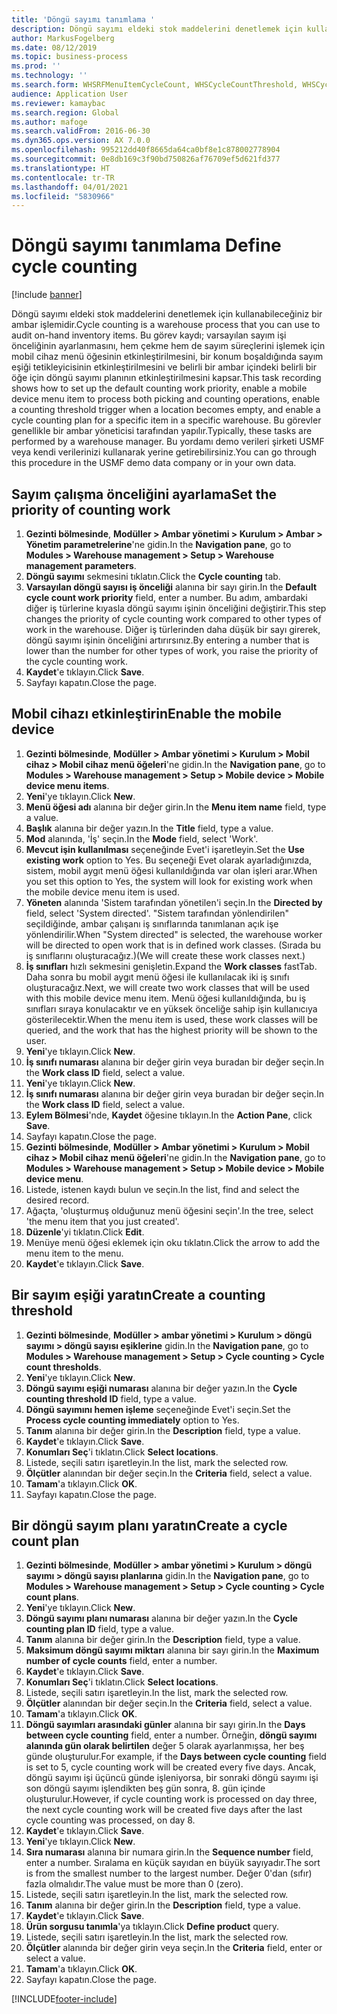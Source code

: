 ```yaml
---
title: 'Döngü sayımı tanımlama '
description: Döngü sayımı eldeki stok maddelerini denetlemek için kullanabileceğiniz bir ambar işlemidir.
author: MarkusFogelberg
ms.date: 08/12/2019
ms.topic: business-process
ms.prod: ''
ms.technology: ''
ms.search.form: WHSRFMenuItemCycleCount, WHSCycleCountThreshold, WHSCycleCountPlan, WHSCycleCountPlanListPage, WHSParameters, WHSRFMenu, WHSRFMenuItem
audience: Application User
ms.reviewer: kamaybac
ms.search.region: Global
ms.author: mafoge
ms.search.validFrom: 2016-06-30
ms.dyn365.ops.version: AX 7.0.0
ms.openlocfilehash: 995212dd40f8665da64ca0bf8e1c878002778904
ms.sourcegitcommit: 0e8db169c3f90bd750826af76709ef5d621fd377
ms.translationtype: HT
ms.contentlocale: tr-TR
ms.lasthandoff: 04/01/2021
ms.locfileid: "5830966"
---
```

# <a name="define-cycle-counting"></a><span data-ttu-id="75e97-103">Döngü sayımı tanımlama </span><span class="sxs-lookup"><span data-stu-id="75e97-103">Define cycle counting</span></span> 

[!include [banner](../../includes/banner.md)]

<span data-ttu-id="75e97-104">Döngü sayımı eldeki stok maddelerini denetlemek için kullanabileceğiniz bir ambar işlemidir.</span><span class="sxs-lookup"><span data-stu-id="75e97-104">Cycle counting is a warehouse process that you can use to audit on-hand inventory items.</span></span> <span data-ttu-id="75e97-105">Bu görev kaydı; varsayılan sayım işi önceliğinin ayarlanmasını, hem çekme hem de sayım süreçlerini işlemek için mobil cihaz menü öğesinin etkinleştirilmesini, bir konum boşaldığında sayım eşiği tetikleyicisinin etkinleştirilmesini ve belirli bir ambar içindeki belirli bir öğe için döngü sayımı planının etkinleştirilmesini kapsar.</span><span class="sxs-lookup"><span data-stu-id="75e97-105">This task recording shows how to set up the default counting work priority, enable a mobile device menu item to process both picking and counting operations, enable a counting threshold trigger when a location becomes empty, and enable a cycle counting plan for a specific item in a specific warehouse.</span></span> <span data-ttu-id="75e97-106">Bu görevler genellikle bir ambar yöneticisi tarafından yapılır.</span><span class="sxs-lookup"><span data-stu-id="75e97-106">Typically, these tasks are performed by a warehouse manager.</span></span> <span data-ttu-id="75e97-107">Bu yordamı demo verileri şirketi USMF veya kendi verilerinizi kullanarak yerine getirebilirsiniz.</span><span class="sxs-lookup"><span data-stu-id="75e97-107">You can go through this procedure in the USMF demo data company or in your own data.</span></span>


## <a name="set-the-priority-of-counting-work"></a><span data-ttu-id="75e97-108">Sayım çalışma önceliğini ayarlama</span><span class="sxs-lookup"><span data-stu-id="75e97-108">Set the priority of counting work</span></span>
1. <span data-ttu-id="75e97-109">**Gezinti bölmesinde**, **Modüller > Ambar yönetimi > Kurulum > Ambar > Yönetim parametrelerine**'ne gidin.</span><span class="sxs-lookup"><span data-stu-id="75e97-109">In the **Navigation pane**, go to **Modules > Warehouse management > Setup > Warehouse management parameters**.</span></span>
2. <span data-ttu-id="75e97-110">**Döngü sayımı** sekmesini tıklatın.</span><span class="sxs-lookup"><span data-stu-id="75e97-110">Click the **Cycle counting** tab.</span></span>
3. <span data-ttu-id="75e97-111">**Varsayılan döngü sayısı iş önceliği** alanına bir sayı girin.</span><span class="sxs-lookup"><span data-stu-id="75e97-111">In the **Default cycle count work priority** field, enter a number.</span></span> <span data-ttu-id="75e97-112">Bu adım, ambardaki diğer iş türlerine kıyasla döngü sayımı işinin önceliğini değiştirir.</span><span class="sxs-lookup"><span data-stu-id="75e97-112">This step changes the priority of cycle counting work compared to other types of work in the warehouse.</span></span> <span data-ttu-id="75e97-113">Diğer iş türlerinden daha düşük bir sayı girerek, döngü sayımı işinin önceliğini artırırsınız.</span><span class="sxs-lookup"><span data-stu-id="75e97-113">By entering a number that is lower than the number for other types of work, you raise the priority of the cycle counting work.</span></span>  
4. <span data-ttu-id="75e97-114">**Kaydet**'e tıklayın.</span><span class="sxs-lookup"><span data-stu-id="75e97-114">Click **Save**.</span></span>
5. <span data-ttu-id="75e97-115">Sayfayı kapatın.</span><span class="sxs-lookup"><span data-stu-id="75e97-115">Close the page.</span></span>

## <a name="enable-the-mobile-device"></a><span data-ttu-id="75e97-116">Mobil cihazı etkinleştirin</span><span class="sxs-lookup"><span data-stu-id="75e97-116">Enable the mobile device</span></span>
1. <span data-ttu-id="75e97-117">**Gezinti bölmesinde**, **Modüller > Ambar yönetimi > Kurulum > Mobil cihaz > Mobil cihaz menü öğeleri**'ne gidin.</span><span class="sxs-lookup"><span data-stu-id="75e97-117">In the **Navigation pane**, go to **Modules > Warehouse management > Setup > Mobile device > Mobile device menu items**.</span></span>
2. <span data-ttu-id="75e97-118">**Yeni**'ye tıklayın.</span><span class="sxs-lookup"><span data-stu-id="75e97-118">Click **New**.</span></span>
3. <span data-ttu-id="75e97-119">**Menü öğesi adı** alanına bir değer girin.</span><span class="sxs-lookup"><span data-stu-id="75e97-119">In the **Menu item name** field, type a value.</span></span>
4. <span data-ttu-id="75e97-120">**Başlık** alanına bir değer yazın.</span><span class="sxs-lookup"><span data-stu-id="75e97-120">In the **Title** field, type a value.</span></span>
5. <span data-ttu-id="75e97-121">**Mod** alanında, 'İş' seçin.</span><span class="sxs-lookup"><span data-stu-id="75e97-121">In the **Mode** field, select 'Work'.</span></span>
6. <span data-ttu-id="75e97-122">**Mevcut işin kullanılması** seçeneğinde Evet'i işaretleyin.</span><span class="sxs-lookup"><span data-stu-id="75e97-122">Set the **Use existing work** option to Yes.</span></span> <span data-ttu-id="75e97-123">Bu seçeneği Evet olarak ayarladığınızda, sistem, mobil aygıt menü öğesi kullanıldığında var olan işleri arar.</span><span class="sxs-lookup"><span data-stu-id="75e97-123">When you set this option to Yes, the system will look for existing work when the mobile device menu item is used.</span></span>  
7. <span data-ttu-id="75e97-124">**Yöneten** alanında 'Sistem tarafından yönetilen'i seçin.</span><span class="sxs-lookup"><span data-stu-id="75e97-124">In the **Directed by** field, select 'System directed'.</span></span> <span data-ttu-id="75e97-125">"Sistem tarafından yönlendirilen" seçildiğinde, ambar çalışanı iş sınıflarında tanımlanan açık işe yönlendirilir.</span><span class="sxs-lookup"><span data-stu-id="75e97-125">When "System directed" is selected, the warehouse worker will be directed to open work that is in defined work classes.</span></span> <span data-ttu-id="75e97-126">(Sırada bu iş sınıflarını oluşturacağız.)</span><span class="sxs-lookup"><span data-stu-id="75e97-126">(We will create these work classes next.)</span></span>  
8. <span data-ttu-id="75e97-127">**İş sınıfları** hızlı sekmesini genişletin.</span><span class="sxs-lookup"><span data-stu-id="75e97-127">Expand the **Work classes** fastTab.</span></span> <span data-ttu-id="75e97-128">Daha sonra bu mobil aygıt menü öğesi ile kullanılacak iki iş sınıfı oluşturacağız.</span><span class="sxs-lookup"><span data-stu-id="75e97-128">Next, we will create two work classes that will be used with this mobile device menu item.</span></span> <span data-ttu-id="75e97-129">Menü öğesi kullanıldığında, bu iş sınıfları sıraya konulacaktır ve en yüksek önceliğe sahip işin kullanıcıya gösterilecektir.</span><span class="sxs-lookup"><span data-stu-id="75e97-129">When the menu item is used, these work classes will be queried, and the work that has the highest priority will be shown to the user.</span></span>  
9. <span data-ttu-id="75e97-130">**Yeni**'ye tıklayın.</span><span class="sxs-lookup"><span data-stu-id="75e97-130">Click **New**.</span></span>
10. <span data-ttu-id="75e97-131">**İş sınıfı numarası** alanına bir değer girin veya buradan bir değer seçin.</span><span class="sxs-lookup"><span data-stu-id="75e97-131">In the **Work class ID** field, select a value.</span></span>
11. <span data-ttu-id="75e97-132">**Yeni**'ye tıklayın.</span><span class="sxs-lookup"><span data-stu-id="75e97-132">Click **New**.</span></span>
12. <span data-ttu-id="75e97-133">**İş sınıfı numarası** alanına bir değer girin veya buradan bir değer seçin.</span><span class="sxs-lookup"><span data-stu-id="75e97-133">In the **Work class ID** field, select a value.</span></span>
13. <span data-ttu-id="75e97-134">**Eylem Bölmesi**'nde, **Kaydet** öğesine tıklayın.</span><span class="sxs-lookup"><span data-stu-id="75e97-134">In the **Action Pane**, click **Save**.</span></span>
14. <span data-ttu-id="75e97-135">Sayfayı kapatın.</span><span class="sxs-lookup"><span data-stu-id="75e97-135">Close the page.</span></span>
15. <span data-ttu-id="75e97-136">**Gezinti bölmesinde**, **Modüller > Ambar yönetimi > Kurulum > Mobil cihaz > Mobil cihaz menü öğeleri**'ne gidin.</span><span class="sxs-lookup"><span data-stu-id="75e97-136">In the **Navigation pane**, go to **Modules > Warehouse management > Setup > Mobile device > Mobile device menu**.</span></span>
16. <span data-ttu-id="75e97-137">Listede, istenen kaydı bulun ve seçin.</span><span class="sxs-lookup"><span data-stu-id="75e97-137">In the list, find and select the desired record.</span></span>
17. <span data-ttu-id="75e97-138">Ağaçta, 'oluşturmuş olduğunuz menü öğesini seçin'.</span><span class="sxs-lookup"><span data-stu-id="75e97-138">In the tree, select 'the menu item that you just created'.</span></span>
18. <span data-ttu-id="75e97-139">**Düzenle**'yi tıklatın.</span><span class="sxs-lookup"><span data-stu-id="75e97-139">Click **Edit**.</span></span>
19. <span data-ttu-id="75e97-140">Menüye menü öğesi eklemek için oku tıklatın.</span><span class="sxs-lookup"><span data-stu-id="75e97-140">Click the arrow to add the menu item to the menu.</span></span>
20. <span data-ttu-id="75e97-141">**Kaydet**'e tıklayın.</span><span class="sxs-lookup"><span data-stu-id="75e97-141">Click **Save**.</span></span>

## <a name="create-a-counting-threshold"></a><span data-ttu-id="75e97-142">Bir sayım eşiği yaratın</span><span class="sxs-lookup"><span data-stu-id="75e97-142">Create a counting threshold</span></span>
1. <span data-ttu-id="75e97-143">**Gezinti bölmesinde**, **Modüller > ambar yönetimi > Kurulum > döngü sayımı > döngü sayısı eşiklerine** gidin.</span><span class="sxs-lookup"><span data-stu-id="75e97-143">In the **Navigation pane**, go to **Modules > Warehouse management > Setup > Cycle counting > Cycle count thresholds**.</span></span>
2. <span data-ttu-id="75e97-144">**Yeni**'ye tıklayın.</span><span class="sxs-lookup"><span data-stu-id="75e97-144">Click **New**.</span></span>
3. <span data-ttu-id="75e97-145">**Döngü sayımı eşiği numarası** alanına bir değer yazın.</span><span class="sxs-lookup"><span data-stu-id="75e97-145">In the **Cycle counting threshold ID** field, type a value.</span></span>
4. <span data-ttu-id="75e97-146">**Döngü sayımını hemen işleme** seçeneğinde Evet'i seçin.</span><span class="sxs-lookup"><span data-stu-id="75e97-146">Set the **Process cycle counting immediately** option to Yes.</span></span>
5. <span data-ttu-id="75e97-147">**Tanım** alanına bir değer girin.</span><span class="sxs-lookup"><span data-stu-id="75e97-147">In the **Description** field, type a value.</span></span>
6. <span data-ttu-id="75e97-148">**Kaydet**'e tıklayın.</span><span class="sxs-lookup"><span data-stu-id="75e97-148">Click **Save**.</span></span>
7. <span data-ttu-id="75e97-149">**Konumları Seç**'i tıklatın.</span><span class="sxs-lookup"><span data-stu-id="75e97-149">Click **Select locations**.</span></span>
8. <span data-ttu-id="75e97-150">Listede, seçili satırı işaretleyin.</span><span class="sxs-lookup"><span data-stu-id="75e97-150">In the list, mark the selected row.</span></span>
9. <span data-ttu-id="75e97-151">**Ölçütler** alanından bir değer seçin.</span><span class="sxs-lookup"><span data-stu-id="75e97-151">In the **Criteria** field, select a value.</span></span>
10. <span data-ttu-id="75e97-152">**Tamam**'a tıklayın.</span><span class="sxs-lookup"><span data-stu-id="75e97-152">Click **OK**.</span></span>
11. <span data-ttu-id="75e97-153">Sayfayı kapatın.</span><span class="sxs-lookup"><span data-stu-id="75e97-153">Close the page.</span></span>

## <a name="create-a-cycle-count-plan"></a><span data-ttu-id="75e97-154">Bir döngü sayım planı yaratın</span><span class="sxs-lookup"><span data-stu-id="75e97-154">Create a cycle count plan</span></span>
1. <span data-ttu-id="75e97-155">**Gezinti bölmesinde**, **Modüller > ambar yönetimi > Kurulum > döngü sayımı > döngü sayısı planlarına** gidin.</span><span class="sxs-lookup"><span data-stu-id="75e97-155">In the **Navigation pane**, go to **Modules > Warehouse management > Setup > Cycle counting > Cycle count plans**.</span></span>
2. <span data-ttu-id="75e97-156">**Yeni**'ye tıklayın.</span><span class="sxs-lookup"><span data-stu-id="75e97-156">Click **New**.</span></span>
3. <span data-ttu-id="75e97-157">**Döngü sayımı planı numarası** alanına bir değer yazın.</span><span class="sxs-lookup"><span data-stu-id="75e97-157">In the **Cycle counting plan ID** field, type a value.</span></span>
4. <span data-ttu-id="75e97-158">**Tanım** alanına bir değer girin.</span><span class="sxs-lookup"><span data-stu-id="75e97-158">In the **Description** field, type a value.</span></span>
5. <span data-ttu-id="75e97-159">**Maksimum döngü sayımı miktarı** alanına bir sayı girin.</span><span class="sxs-lookup"><span data-stu-id="75e97-159">In the **Maximum number of cycle counts** field, enter a number.</span></span>
6. <span data-ttu-id="75e97-160">**Kaydet**'e tıklayın.</span><span class="sxs-lookup"><span data-stu-id="75e97-160">Click **Save**.</span></span>
7. <span data-ttu-id="75e97-161">**Konumları Seç**'i tıklatın.</span><span class="sxs-lookup"><span data-stu-id="75e97-161">Click **Select locations**.</span></span>
8. <span data-ttu-id="75e97-162">Listede, seçili satırı işaretleyin.</span><span class="sxs-lookup"><span data-stu-id="75e97-162">In the list, mark the selected row.</span></span>
9. <span data-ttu-id="75e97-163">**Ölçütler** alanından bir değer seçin.</span><span class="sxs-lookup"><span data-stu-id="75e97-163">In the **Criteria** field, select a value.</span></span>
10. <span data-ttu-id="75e97-164">**Tamam**'a tıklayın.</span><span class="sxs-lookup"><span data-stu-id="75e97-164">Click **OK**.</span></span>
11. <span data-ttu-id="75e97-165">**Döngü sayımları arasındaki günler** alanına bir sayı girin.</span><span class="sxs-lookup"><span data-stu-id="75e97-165">In the **Days between cycle counting** field, enter a number.</span></span> <span data-ttu-id="75e97-166">Örneğin, **döngü sayımı alanında gün olarak belirtilen** değer 5 olarak ayarlanmışsa, her beş günde oluşturulur.</span><span class="sxs-lookup"><span data-stu-id="75e97-166">For example, if the **Days between cycle counting** field is set to 5, cycle counting work will be created every five days.</span></span> <span data-ttu-id="75e97-167">Ancak, döngü sayımı işi üçüncü günde işleniyorsa, bir sonraki döngü sayımı işi son döngü sayımı işlendikten beş gün sonra, 8. gün içinde oluşturulur.</span><span class="sxs-lookup"><span data-stu-id="75e97-167">However, if cycle counting work is processed on day three, the next cycle counting work will be created five days after the last cycle counting was processed, on day 8.</span></span>  
12. <span data-ttu-id="75e97-168">**Kaydet**'e tıklayın.</span><span class="sxs-lookup"><span data-stu-id="75e97-168">Click **Save**.</span></span>
13. <span data-ttu-id="75e97-169">**Yeni**'ye tıklayın.</span><span class="sxs-lookup"><span data-stu-id="75e97-169">Click **New**.</span></span>
14. <span data-ttu-id="75e97-170">**Sıra numarası** alanına bir numara girin.</span><span class="sxs-lookup"><span data-stu-id="75e97-170">In the **Sequence number** field, enter a number.</span></span> <span data-ttu-id="75e97-171">Sıralama en küçük sayıdan en büyük sayıyadır.</span><span class="sxs-lookup"><span data-stu-id="75e97-171">The sort is from the smallest number to the largest number.</span></span> <span data-ttu-id="75e97-172">Değer 0'dan (sıfır) fazla olmalıdır.</span><span class="sxs-lookup"><span data-stu-id="75e97-172">The value must be more than 0 (zero).</span></span>  
15. <span data-ttu-id="75e97-173">Listede, seçili satırı işaretleyin.</span><span class="sxs-lookup"><span data-stu-id="75e97-173">In the list, mark the selected row.</span></span>
16. <span data-ttu-id="75e97-174">**Tanım** alanına bir değer girin.</span><span class="sxs-lookup"><span data-stu-id="75e97-174">In the **Description** field, type a value.</span></span>
17. <span data-ttu-id="75e97-175">**Kaydet**'e tıklayın.</span><span class="sxs-lookup"><span data-stu-id="75e97-175">Click **Save**.</span></span>
18. <span data-ttu-id="75e97-176">**Ürün sorgusu tanımla**'ya tıklayın.</span><span class="sxs-lookup"><span data-stu-id="75e97-176">Click **Define product** query.</span></span>
19. <span data-ttu-id="75e97-177">Listede, seçili satırı işaretleyin.</span><span class="sxs-lookup"><span data-stu-id="75e97-177">In the list, mark the selected row.</span></span>
20. <span data-ttu-id="75e97-178">**Ölçütler** alanında bir değer girin veya seçin.</span><span class="sxs-lookup"><span data-stu-id="75e97-178">In the **Criteria** field, enter or select a value.</span></span>
21. <span data-ttu-id="75e97-179">**Tamam**'a tıklayın.</span><span class="sxs-lookup"><span data-stu-id="75e97-179">Click **OK**.</span></span>
22. <span data-ttu-id="75e97-180">Sayfayı kapatın.</span><span class="sxs-lookup"><span data-stu-id="75e97-180">Close the page.</span></span>



[!INCLUDE[footer-include](../../../includes/footer-banner.md)]